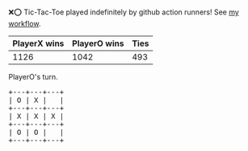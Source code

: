 :x::o: Tic-Tac-Toe played indefinitely by github action runners! See [my workflow](.github/workflows/play.yaml).

|PlayerX wins|PlayerO wins|Ties|
|-|-|-|
|1126|1042|493|

PlayerO's turn.

<pre>
+---+---+---+
| O | X |   |
+---+---+---+
| X | X | X |
+---+---+---+
| O | O |   |
+---+---+---+
</pre>